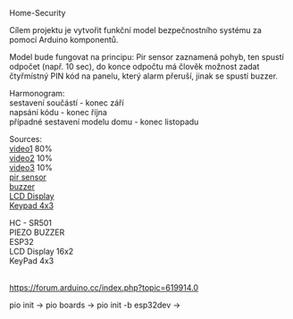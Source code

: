 Home-Security</br>

Cílem projektu je vytvořit funkční model bezpečnostního systému za pomocí Arduino komponentů.</br>

Model bude fungovat na principu: Pir sensor zaznamená pohyb, ten spustí odpočet (např. 10 sec), do konce odpočtu má člověk možnost zadat čtyřmístný PIN kód na panelu, který alarm přeruší, jinak se spustí buzzer.

Harmonogram:</br>
         sestavení součástí - konec září</br>
         napsání kódu - konec října</br>
         případné sestavení modelu domu - konec listopadu</br>         


Sources:</br> [video1](https://www.youtube.com/watch?v=dRCnccv_dVE) 80%</br>
         [video2](https://www.youtube.com/watch?v=lTAo_H5eqsk) 10%</br>
         [video3](https://www.youtube.com/watch?v=Dp3RMb0e1eA) 10%</br>
         [pir sensor](https://www.youtube.com/watch?v=FxaTDvs34mM)</br>
         [buzzer](https://www.americanpiezo.com/standard-products/buzzers.html)</br>
         [LCD Display](https://www.youtube.com/watch?v=dZZynJLmTn8)</br>
         [Keypad 4x3](https://www.youtube.com/watch?v=d4bs8A8iMJ0&t=203s)</br>
         
HC - SR501 </br>
PIEZO BUZZER </br>
ESP32 </br>
LCD Display 16x2 </br>
KeyPad 4x3 </br>
</br>

https://forum.arduino.cc/index.php?topic=619914.0

pio init -> pio boards -> pio init -b esp32dev ->
